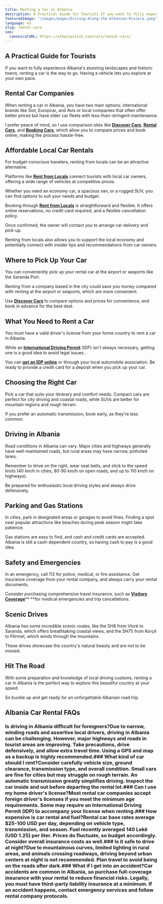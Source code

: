 ```yaml
---
title: Renting a Car in Albania
description: A Practical Guide for Tourists If you want to fully experience Albania's stunning landscapes and historic towns, renting a car is the way to go. Having a...
featuredImage: "/images/pages/Driving-Along-the-Albanian-Riviera.jpeg"
language: en
slug: rental-cars
seo:
  canonicalURL: https://albaniavisit.com/cars/rental-cars/
---
```


## A Practical Guide for Tourists

If you want to fully experience Albania's stunning landscapes and historic towns, renting a car is the way to go. Having a vehicle lets you explore at your own pace. 

## Rental Car Companies

When renting a car in Albania, you have two main options: international brands like Sixt, Europcar, and Avis or local companies that often offer better prices but have older car fleets with less-than-stringent maintenance. 

I prefer peace of mind, so I use comparison sites like [**Discover Cars**](https://geni.us/car-rental), [**Rental Cars**](https://rentalcars.tp.st/JaPeOgVv), and [**Booking Cars**](https://booking.tp.st/KxPgcuWn), which allow you to compare prices and book online, making the process hassle-free.

## Affordable Local Car Rentals

For budget-conscious travelers, renting from locals can be an attractive alternative. 

Platforms like [**Rent from Locals**](https://geni.us/rent-cars-from-locals) connect tourists with local car owners, offering a wide range of vehicles at competitive prices. 

Whether you need an economy car, a spacious van, or a rugged SUV, you can find options to suit your needs and budget.

Booking through [**Rent from Locals**](https://geni.us/rent-cars-from-locals) is straightforward and flexible. It offers online reservations, no credit card required, and a flexible cancellation policy. 

Once confirmed, the owner will contact you to arrange car delivery and pick-up.

Renting from locals also allows you to support the local economy and potentially connect with insider tips and recommendations from car owners.

## Where to Pick Up Your Car 

You can conveniently pick up your rental car at the airport or seaports like the Saranda Port. 

Renting from a company based in the city could save you money compared with renting at the airport or seaports, which are more convenient. 

Use [**Discover Cars**](https://geni.us/car-rental) to compare options and prices for convenience, and book in advance for the best deal.

## What You Need to Rent a Car

You must have a valid driver's license from your home country to rent a car in Albania. 

While an [**International Driving Permit**](https://geni.us/driving-permit) (IDP) isn't always necessary, getting one is a good idea to avoid legal issues. 

You can [**get an IDP online**](https://geni.us/driving-permit) or through your local automobile association. Be ready to provide a credit card for a deposit when you pick up your car.

## Choosing the Right Car 

Pick a car that suits your itinerary and comfort needs. Compact cars are perfect for city driving and coastal roads, while SUVs are better for mountain regions and rough terrain. 

If you prefer an automatic transmission, book early, as they're less common.

## Driving in Albania

Road conditions in Albania can vary. Major cities and highways generally have well-maintained roads, but rural areas may have narrow, potholed lanes.

Remember to drive on the right, wear seat belts, and stick to the speed limits (40 km/h in cities, 80-90 km/h on open roads, and up to 110 km/h on highways). 

Be prepared for enthusiastic local driving styles and always drive defensively.

## Parking and Gas Stations 

In cities, park in designated areas or garages to avoid fines. Finding a spot near popular attractions like beaches during peak season might take patience.

Gas stations are easy to find, and cash and credit cards are accepted. Albania is still a cash-dependent country, so having cash to pay is a good idea.

## Safety and Emergencies

In an emergency, call 112 for police, medical, or fire assistance. Get insurance coverage from your rental company, and always carry your rental documents.

Consider purchasing comprehensive travel insurance, such as [**Visitors Coverage**](https://visitorscoverage.tp.st/r318ifAz)** **for medical emergencies and trip cancellations.

## Scenic Drives 

Albania has some incredible scenic routes, like the SH8 from Vlorë to Saranda, which offers breathtaking coastal views, and the SH75 from Korçë to Përmet, which winds through the mountains. 

These drives showcase the country's natural beauty and are not to be missed.

## Hit The Road

With some preparation and knowledge of local driving customs, renting a car in Albania is the perfect way to explore this beautiful country at your speed. 

So buckle up and get ready for an unforgettable Albanian road trip.

## Albania Car Rental FAQs

### Is driving in Albania difficult for foreigners?Due to narrow, winding roads and assertive local drivers, driving in Albania can be challenging. However, major highways and roads in tourist areas are improving. Take precautions, drive defensively, and allow extra travel time. Using a GPS and map as a backup is highly recommended.### What kind of car should I rent?Consider carefully vehicle size, ground clearance, transmission type, and overall condition. Small cars are fine for cities but may struggle on rough terrain. An automatic transmission greatly simplifies driving. Inspect the car inside and out before departing the rental lot.### Can I use my home driver's license?Most rental car companies accept foreign driver's licenses if you meet the minimum age requirements. Some may require an International Driving Permit (IDP) to accompany your license when renting.### How expensive is car rental and fuel?Rental car base rates average $25-100 USD per day, depending on vehicle type, transmission, and season. Fuel recently averaged 140 Lekë (USD 1.25) per liter. Prices do fluctuate, so budget accordingly. Consider overall insurance costs as well.### Is it safe to drive at night?Due to mountainous curves, limited lighting in rural areas, and animals crossing roadways, driving beyond urban centers at night is not recommended. Plan travel to avoid being on the roads after dark.### What if I get into an accident?Car accidents are common in Albania, so purchase full-coverage insurance with your rental to reduce financial risks. Legally, you must have third-party liability insurance at a minimum. If an accident happens, contact emergency services and follow rental company protocols.